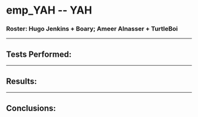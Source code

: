 # emp_YAH -- YAH
### Roster:  Hugo Jenkins + Boary; Ameer Alnasser + TurtleBoi
---
## Tests Performed:

--- 
## Results: 

--- 
## Conclusions: 
